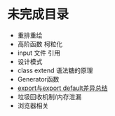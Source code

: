 # 未完成目录

+ 重排重绘
+ 高阶函数 柯粒化
+ input 文件 引用
+ 设计模式
+ class extend 语法糖的原理
+ Generator函数
+ [export与export default差异总结](https://juejin.cn/post/6844903585805762573)
+ 垃圾回收机制/内存泄漏
+ 浏览器相关
